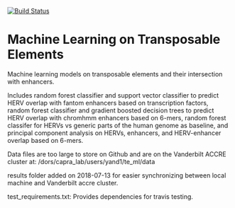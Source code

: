 [![Build Status](https://travis-ci.org/DanielY1783/te_ml.svg?branch=master)](https://travis-ci.org/DanielY1783/te_ml)

# Machine Learning on Transposable Elements
Machine learning models on transposable elements and their intersection with enhancers.

Includes random forest classifier and support vector classifier to predict HERV overlap with fantom enhancers based on transcription 
factors, random forest classifier and gradient boosted decision trees to predict HERV overlap with chromhmm enhancers based
on 6-mers, random forest classifer for HERVs vs generic parts of the human genome as baseline, and principal component analysis on HERVs,
enhancers, and HERV-enhancer overlap based on 6-mers.

Data files are too large to store on Github and are on the Vanderbilt ACCRE cluster at: /dors/capra_lab/users/yand1/te_ml/data

results folder added on 2018-07-13 for easier synchronizing between local machine and Vanderbilt accre cluster.

test_requirements.txt: Provides dependencies for travis testing.
